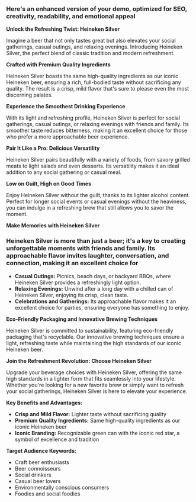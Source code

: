 ### Here's an enhanced version of your demo, optimized for **SEO**, creativity, readability, and emotional appeal

**Unlock the Refreshing Twist: Heineken Silver**

Imagine a beer that not only tastes great but also elevates your social gatherings, casual outings, and relaxing evenings. Introducing Heineken Silver, the perfect blend of classic tradition and modern refreshment.

**Crafted with Premium Quality Ingredients**

Heineken Silver boasts the same high-quality ingredients as our iconic Heineken beer, ensuring a rich, full-bodied taste without sacrificing any quality. The result is a crisp, mild flavor that's sure to please even the most discerning palates.

**Experience the Smoothest Drinking Experience**

With its light and refreshing profile, Heineken Silver is perfect for social gatherings, casual outings, or relaxing evenings with friends and family. Its smoother taste reduces bitterness, making it an excellent choice for those who prefer a more approachable beer experience.

**Pair It Like a Pro: Delicious Versatility**

Heineken Silver pairs beautifully with a variety of foods, from savory grilled meats to light salads and even desserts. Its versatility makes it an ideal addition to any social gathering or casual meal.

**Low on Guilt, High on Good Times**

Enjoy Heineken Silver without the guilt, thanks to its lighter alcohol content. Perfect for longer social events or casual evenings without the heaviness, you can indulge in a refreshing brew that still allows you to savor the moment.

**Make Memories with Heineken Silver**

### Heineken Silver is more than just a beer; it's a key to creating unforgettable moments with friends and family. Its approachable flavor invites laughter, conversation, and connection, making it an excellent choice for

* **Casual Outings:** Picnics, beach days, or backyard BBQs, where Heineken Silver provides a refreshingly light option.
* **Relaxing Evenings:** Unwind after a long day with a chilled can of Heineken Silver, enjoying its crisp, clean taste.
* **Celebrations and Gatherings:** Its approachable flavor makes it an excellent choice for parties, ensuring everyone has something to enjoy.

**Eco-Friendly Packaging and Innovative Brewing Techniques**

Heineken Silver is committed to sustainability, featuring eco-friendly packaging that's recyclable. Our innovative brewing techniques ensure a light, refreshing taste while maintaining the high standards of our iconic Heineken beer.

**Join the Refreshment Revolution: Choose Heineken Silver**

Upgrade your beverage choices with Heineken Silver, offering the same high standards in a lighter form that fits seamlessly into your lifestyle. Whether you're looking for a new favorite brew or simply want to refresh your social gatherings, Heineken Silver is here to elevate your experience.

**Key Benefits and Advantages:**

* **Crisp and Mild Flavor:** Lighter taste without sacrificing quality
* **Premium Quality Ingredients:** Same high-quality ingredients as our iconic Heineken beer
* **Iconic Branding:** Recognizable green can with the iconic red star, a symbol of excellence and tradition

**Target Audience Keywords:**

* Craft beer enthusiasts
* Beer connoisseurs
* Social drinkers
* Casual beer lovers
* Environmentally conscious consumers
* Foodies and social foodies